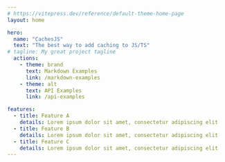 ```yaml
---
# https://vitepress.dev/reference/default-theme-home-page
layout: home

hero:
  name: "CachesJS"
  text: "The best way to add caching to JS/TS"
# tagline: My great project tagline
  actions:
    - theme: brand
      text: Markdown Examples
      link: /markdown-examples
    - theme: alt
      text: API Examples
      link: /api-examples

features:
  - title: Feature A
    details: Lorem ipsum dolor sit amet, consectetur adipiscing elit
  - title: Feature B
    details: Lorem ipsum dolor sit amet, consectetur adipiscing elit
  - title: Feature C
    details: Lorem ipsum dolor sit amet, consectetur adipiscing elit
---
```


